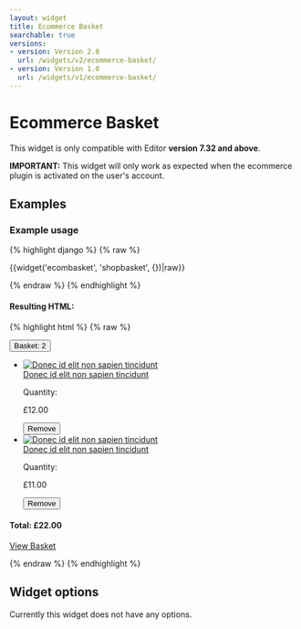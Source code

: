 ```yaml
---
layout: widget
title: Ecommerce Basket
searchable: true
versions:
- version: Version 2.0
  url: /widgets/v2/ecommerce-basket/
- version: Version 1.0
  url: /widgets/v1/ecommerce-basket/
---
```


# Ecommerce Basket

This widget is only compatible with Editor **version 7.32 and above**.

**IMPORTANT:** This widget will only work as expected when the ecommerce plugin is activated on the user's account.

## Examples

### Example usage
{% highlight django %}
{% raw %}

  {{widget('ecombasket', 'shopbasket', {})|raw}}

{% endraw %}
{% endhighlight %}

#### Resulting HTML:

{% highlight html %}
{% raw %}

<div id="page-zones__main-widgets__shopbasket" data-name="ecombasket" class="widget  widget--zone-widget">
  <div class="bk-ecombasket  ecombasket  widget__ecombasket  js-pull">
    <button class="basket-toggle  button  icon  icon--basket  ecombasket__basket-toggle  js-toggle-basket">Basket: <span class="item-count  ecombasket__item-count">2</span></button>
    <div class="basket-body  ecombasket__basket-body">
      <ul class="basket-list  ecombasket__navigation-list">
        <li class="basket-item  ecombasket__basket-item" data-ref="1">
          <div class="basket-item-image  ecombasket__item-image">
            <a class="image-link  ecombasket__image-link" href="/store/product/Bag" style="background-image:url(//placehold.it/2250x800);">
            <img class="image  image--thumb  ecombasket__image" src="//placehold.it/2250x800" alt="Donec id elit non sapien tincidunt">
            </a>
          </div>
          <div class="basket-item-details  ecombasket__item-details">
            <a class="basket-item-name  ecombasket__basket-item-name" href="/store/product/Bag">Donec id elit non sapien tincidunt</a>
            <p class="item-quantity  ecombasket__item-quantity">Quantity:</p>
            <p class="basket-item-price  ecombasket__item-price">£12.00</p>
          </div>
          <button class="item-remove  button  icon  icon--remove  ecombasket__item-remove  js-remove" data-ref="1">
          <span class="remove-text  ecombasket__remove-text" data-ref="1">Remove</span>
          </button>
        </li>
        <li class="basket-item  ecombasket__basket-item" data-ref="2">
          <div class="basket-item-image  ecombasket__item-image">
            <a class="image-link  ecombasket__image-link" href="/store/product/Bag" style="background-image:url(//placehold.it/300x100);">
            <img class="image  image--thumb  ecombasket__image" src="//placehold.it/300x100" alt="Donec id elit non sapien tincidunt">
            </a>
          </div>
          <div class="basket-item-details  ecombasket__item-details">
            <a class="basket-item-name  ecombasket__basket-item-name" href="/store/product/Bag">Donec id elit non sapien tincidunt</a>
            <p class="item-quantity  ecombasket__item-quantity">Quantity:</p>
            <p class="basket-item-price  ecombasket__item-price">£11.00</p>
          </div>
          <button class="item-remove  button  icon  icon--remove  ecombasket__item-remove  js-remove" data-ref="2">
          <span class="remove-text  ecombasket__remove-text" data-ref="2">Remove</span>
          </button>
        </li>
      </ul>
      <footer class="basket-footer  ecombasket__basket-footer">
        <h4 class="basket-total  ecombasket__basekit-total">Total: <span class="total-number  ecombasket__total-number">£22.00</span></h4>
        <a class="view-basket  button  ecombasket__button" href="/store/cart">View Basket</a>
      </footer>
    </div>
  </div>
</div>

{% endraw %}
{% endhighlight %}

## Widget options

Currently this widget does not have any options.
